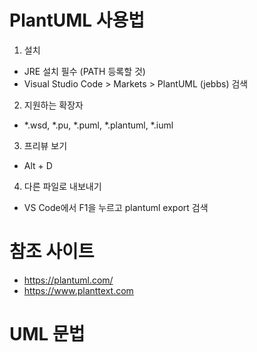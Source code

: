 # PlantUML 사용법

1. 설치
  - JRE 설치 필수 (PATH 등록할 것)
  - Visual Studio Code > Markets > PlantUML (jebbs) 검색
2. 지원하는 확장자
  - *.wsd, *.pu, *.puml, *.plantuml, *.iuml
3. 프리뷰 보기
  - Alt + D
4. 다른 파일로 내보내기
  - VS Code에서 F1을 누르고 plantuml export 검색

# 참조 사이트

- <https://plantuml.com/>
- <https://www.planttext.com>

# UML 문법
